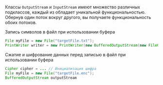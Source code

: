 Классы `OutputStream` и `InputStream` имеют множество различных подклассов, каждый из обладает уникальной функциональностью. Обернув один поток вокруг другого, вы получаете функциональность обоих потоков.

Запись символов в файл при использовании буфера
```java
File myFile = new File("targetFile.txt");
PrintWriter writer = new PrintWriter(new BufferedOutputStream(new FileOutputStream(myFile)));
```

Сжатие и шифрование данных перед записью в файл при использовании буфера
```java
Cipher cipher = ... // Инициализация шифра
File myFile = new File("targetFile.enc");
BufferedOutputStream outputStream
```